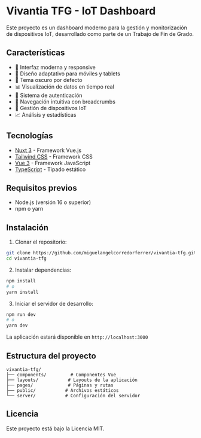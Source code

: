 # Vivantia TFG - IoT Dashboard

Este proyecto es un dashboard moderno para la gestión y monitorización de dispositivos IoT, desarrollado como parte de un Trabajo de Fin de Grado.

## Características

- 🎨 Interfaz moderna y responsive
- 📱 Diseño adaptativo para móviles y tablets
- 🌙 Tema oscuro por defecto
- 📊 Visualización de datos en tiempo real
- 🔐 Sistema de autenticación
- 📍 Navegación intuitiva con breadcrumbs
- 🎯 Gestión de dispositivos IoT
- 📈 Análisis y estadísticas

## Tecnologías

- [Nuxt 3](https://nuxt.com/) - Framework Vue.js
- [Tailwind CSS](https://tailwindcss.com/) - Framework CSS
- [Vue 3](https://vuejs.org/) - Framework JavaScript
- [TypeScript](https://www.typescriptlang.org/) - Tipado estático

## Requisitos previos

- Node.js (versión 16 o superior)
- npm o yarn

## Instalación

1. Clonar el repositorio:
```bash
git clone https://github.com/miguelangelcorredorferrer/vivantia-tfg.git
cd vivantia-tfg
```

2. Instalar dependencias:
```bash
npm install
# o
yarn install
```

3. Iniciar el servidor de desarrollo:
```bash
npm run dev
# o
yarn dev
```

La aplicación estará disponible en `http://localhost:3000`

## Estructura del proyecto

```
vivantia-tfg/
├── components/         # Componentes Vue
├── layouts/           # Layouts de la aplicación
├── pages/             # Páginas y rutas
├── public/           # Archivos estáticos
└── server/           # Configuración del servidor
```

## Licencia

Este proyecto está bajo la Licencia MIT.
